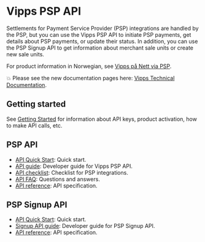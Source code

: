 <!-- START_METADATA
---
title: Introduction
sidebar_position: 1
hide_table_of_contents: true
pagination_next: null
pagination_prev: null
---
END_METADATA -->

# Vipps PSP API

Settlements for Payment Service Provider (PSP) integrations are handled by the PSP, but you can use the Vipps PSP API to initiate PSP payments, get details about PSP payments, or update their status.
In addition, you can use the PSP Signup API to get information about merchant sale units or create new sale units.

For product information in Norwegian, see
[Vipps på Nett via PSP](https://vipps.no/produkter-og-tjenester/bedrift/ta-betalt-paa-nett/ta-betalt-paa-nett/#kom-i-gang-med-vipps-pa-nett-category-2).

<!-- START_COMMENT -->

💥 Please see the new documentation pages here: [Vipps Technical Documentation](https://vippsas.github.io/vipps-developer-docs/).

<!-- END_COMMENT -->

## Getting started

See
[Getting Started](https://vippsas.github.io/vipps-developer-docs/docs/vipps-developers/vipps-getting-started)
for information about API keys, product activation, how to make API calls, etc.

## PSP API

* [API Quick Start](vipps-psp-api-quick-start.md):  Quick start.
* [API guide](vipps-psp-api.md): Developer guide for Vipps PSP API.
* [API checklist](vipps-psp-api-checklist.md): Checklist for PSP integrations.
* [API FAQ](vipps-psp-api-faq.md): Questions and answers.
* [API reference](https://vippsas.github.io/vipps-developer-docs/api/psp): API specification.

## PSP Signup API

* [API Quick Start](vipps-psp-api-quick-start.md):  Quick start.
* [Signup API guide](vipps-psp-signup-api.md): Developer guide for PSP Signup API.
* [API reference](https://vippsas.github.io/vipps-developer-docs/api/psp-signup): API specification.
